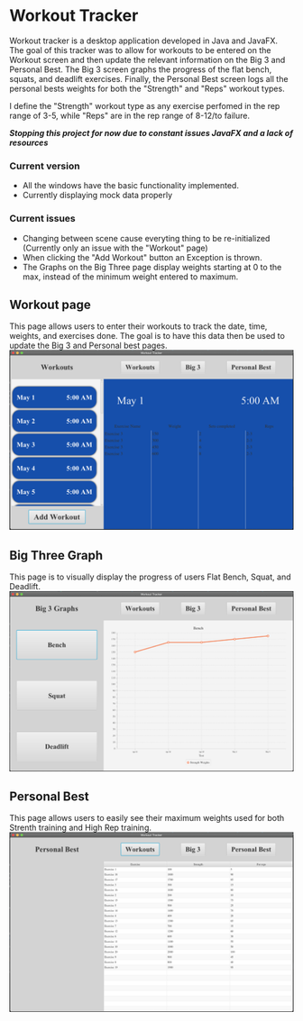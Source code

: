 # Workout Tracker
Workout tracker is a desktop application developed in Java and JavaFX. The goal of this tracker was to allow for workouts to be entered on the Workout screen and then update the relevant information on the Big 3 and Personal Best. The Big 3 screen graphs the progress of the flat bench, squats, and deadlift exercises. Finally, the Personal Best screen logs all the personal bests weights for both the "Strength" and "Reps" workout types.

I define the "Strength" workout type as any exercise perfomed in the rep range of 3-5, while "Reps" are in the rep range of 8-12/to failure.

***Stopping this project for now due to constant issues JavaFX and a lack of resources***

### Current version
- All the windows have the basic functionality implemented.
- Currently displaying mock data properly

### Current issues
- Changing between scene cause everyting thing to be re-initialized (Currently only an issue with the "Workout" page)
- When clicking the "Add Workout" button an Exception is thrown.
- The Graphs on the Big Three page display weights starting at 0 to the max, instead of the minimum weight entered to maximum.

## Workout page
This page allows users to enter their workouts to track the date, time, weights, and exercises done. The goal is to have this data then be used to update the Big 3 and Personal best pages.
![Workout](https://github.com/Ohwelleh/Workout-Tracker/blob/master/ReadMeImage/Workout.png)

## Big Three Graph
This page is to visually display the progress of users Flat Bench, Squat, and Deadlift.
![Big Three](https://github.com/Ohwelleh/Workout-Tracker/blob/master/ReadMeImage/Big%20three.png)


## Personal Best
This page allows users to easily see their maximum weights used for both Strenth training and High Rep training.
![Personal Best](https://github.com/Ohwelleh/Workout-Tracker/blob/master/ReadMeImage/Personal%20Best.png)
